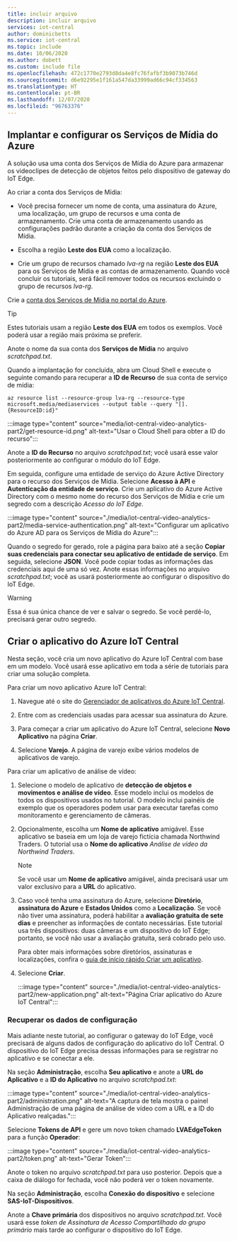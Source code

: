 ```yaml
---
title: incluir arquivo
description: incluir arquivo
services: iot-central
author: dominicbetts
ms.service: iot-central
ms.topic: include
ms.date: 10/06/2020
ms.author: dobett
ms.custom: include file
ms.openlocfilehash: 472c1770e2793d8da4e8fc76fafbf3b9073b746d
ms.sourcegitcommit: d6e92295e1f161a547da33999ad66c94cf334563
ms.translationtype: HT
ms.contentlocale: pt-BR
ms.lasthandoff: 12/07/2020
ms.locfileid: "96763376"
---
```

## <a name="deploy-and-configure-azure-media-services"></a>Implantar e configurar os Serviços de Mídia do Azure

A solução usa uma conta dos Serviços de Mídia do Azure para armazenar os videoclipes de detecção de objetos feitos pelo dispositivo de gateway do IoT Edge.

Ao criar a conta dos Serviços de Mídia:

- Você precisa fornecer um nome de conta, uma assinatura do Azure, uma localização, um grupo de recursos e uma conta de armazenamento. Crie uma conta de armazenamento usando as configurações padrão durante a criação da conta dos Serviços de Mídia.

- Escolha a região **Leste dos EUA** como a localização.

- Crie um grupo de recursos chamado *lva-rg* na região **Leste dos EUA** para os Serviços de Mídia e as contas de armazenamento. Quando você concluir os tutoriais, será fácil remover todos os recursos excluindo o grupo de recursos *lva-rg*.

Crie a [conta dos Serviços de Mídia no portal do Azure](https://portal.azure.com/?r=1#create/Microsoft.MediaService).

> [!TIP]
> Estes tutoriais usam a região **Leste dos EUA** em todos os exemplos. Você poderá usar a região mais próxima se preferir.

Anote o nome da sua conta dos **Serviços de Mídia** no arquivo *scratchpad.txt*.

Quando a implantação for concluída, abra um Cloud Shell e execute o seguinte comando para recuperar a **ID de Recurso** de sua conta de serviço de mídia:

```azurecli
az resource list --resource-group lva-rg --resource-type microsoft.media/mediaservices --output table --query "[].{ResourceID:id}"
```

:::image type="content" source="media/iot-central-video-analytics-part2/get-resource-id.png" alt-text="Usar o Cloud Shell para obter a ID do recurso":::

Anote a **ID do Recurso** no arquivo *scratchpad.txt*; você usará esse valor posteriormente ao configurar o módulo do IoT Edge.

Em seguida, configure uma entidade de serviço do Azure Active Directory para o recurso dos Serviços de Mídia. Selecione **Acesso à API** e **Autenticação da entidade de serviço**. Crie um aplicativo do Azure Active Directory com o mesmo nome do recurso dos Serviços de Mídia e crie um segredo com a descrição *Acesso do IoT Edge*.

:::image type="content" source="./media/iot-central-video-analytics-part2/media-service-authentication.png" alt-text="Configurar um aplicativo do Azure AD para os Serviços de Mídia do Azure":::

Quando o segredo for gerado, role a página para baixo até a seção **Copiar suas credenciais para conectar seu aplicativo de entidade de serviço**. Em seguida, selecione **JSON**. Você pode copiar todas as informações das credenciais aqui de uma só vez. Anote essas informações no arquivo *scratchpad.txt*; você as usará posteriormente ao configurar o dispositivo do IoT Edge.

> [!WARNING]
> Essa é sua única chance de ver e salvar o segredo. Se você perdê-lo, precisará gerar outro segredo.

## <a name="create-the-azure-iot-central-application"></a>Criar o aplicativo do Azure IoT Central

Nesta seção, você cria um novo aplicativo do Azure IoT Central com base em um modelo. Você usará esse aplicativo em toda a série de tutoriais para criar uma solução completa.

Para criar um novo aplicativo Azure IoT Central:

1. Navegue até o site do [Gerenciador de aplicativos do Azure IoT Central](https://aka.ms/iotcentral).

1. Entre com as credenciais usadas para acessar sua assinatura do Azure.

1. Para começar a criar um aplicativo do Azure IoT Central, selecione **Novo Aplicativo** na página **Criar**.

1. Selecione **Varejo**. A página de varejo exibe vários modelos de aplicativos de varejo.

Para criar um aplicativo de análise de vídeo:

1. Selecione o modelo de aplicativo de **detecção de objetos e movimentos e análise de vídeo**. Esse modelo inclui os modelos de todos os dispositivos usados no tutorial. O modelo inclui painéis de exemplo que os operadores podem usar para executar tarefas como monitoramento e gerenciamento de câmeras.

1. Opcionalmente, escolha um **Nome de aplicativo** amigável. Esse aplicativo se baseia em um loja de varejo fictícia chamada Northwind Traders. O tutorial usa o **Nome do aplicativo** *Análise de vídeo da Northwind Traders*.

    > [!NOTE]
    > Se você usar um **Nome de aplicativo** amigável, ainda precisará usar um valor exclusivo para a **URL** do aplicativo.

1. Caso você tenha uma assinatura do Azure, selecione **Diretório**, **assinatura do Azure** e **Estados Unidos** como a **Localização**. Se você não tiver uma assinatura, poderá habilitar a **avaliação gratuita de sete dias** e preencher as informações de contato necessárias. Este tutorial usa três dispositivos: duas câmeras e um dispositivo do IoT Edge; portanto, se você não usar a avaliação gratuita, será cobrado pelo uso.

    Para obter mais informações sobre diretórios, assinaturas e localizações, confira o [guia de início rápido Criar um aplicativo](../articles/iot-central/core/quick-deploy-iot-central.md).

1. Selecione **Criar**.

    :::image type="content" source="./media/iot-central-video-analytics-part2/new-application.png" alt-text="Página Criar aplicativo do Azure IoT Central":::

### <a name="retrieve-the-configuration-data"></a>Recuperar os dados de configuração

Mais adiante neste tutorial, ao configurar o gateway do IoT Edge, você precisará de alguns dados de configuração do aplicativo do IoT Central. O dispositivo do IoT Edge precisa dessas informações para se registrar no aplicativo e se conectar a ele.

Na seção **Administração**, escolha **Seu aplicativo** e anote a **URL do Aplicativo** e a **ID do Aplicativo** no arquivo *scratchpad.txt*:

:::image type="content" source="./media/iot-central-video-analytics-part2/administration.png" alt-text="A captura de tela mostra o painel Administração de uma página de análise de vídeo com a URL e a ID do Aplicativo realçadas.":::

Selecione **Tokens de API** e gere um novo token chamado **LVAEdgeToken** para a função **Operador**:

:::image type="content" source="./media/iot-central-video-analytics-part2/token.png" alt-text="Gerar Token":::

Anote o token no arquivo *scratchpad.txt* para uso posterior. Depois que a caixa de diálogo for fechada, você não poderá ver o token novamente.

Na seção **Administração**, escolha **Conexão do dispositivo** e selecione **SAS-IoT-Dispositivos**.

Anote a **Chave primária** dos dispositivos no arquivo *scratchpad.txt*. Você usará esse *token de Assinatura de Acesso Compartilhado do grupo primário* mais tarde ao configurar o dispositivo do IoT Edge.

